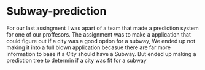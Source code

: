 # Subway-prediction
For our last assingment I was apart of a team that made a prediction system for one of our proffesors.
The assignment was to make a application that could figure out if a city was a good option for a subway, 
We ended up not making it into a full blown application becasue there are far more information to base if a 
City should have a Subway. But ended up making a prediction tree to determin if a city was fit for a subway
